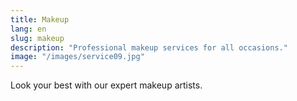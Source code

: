 ```yaml
---
title: Makeup
lang: en
slug: makeup
description: "Professional makeup services for all occasions."
image: "/images/service09.jpg"
---
```

Look your best with our expert makeup artists.
